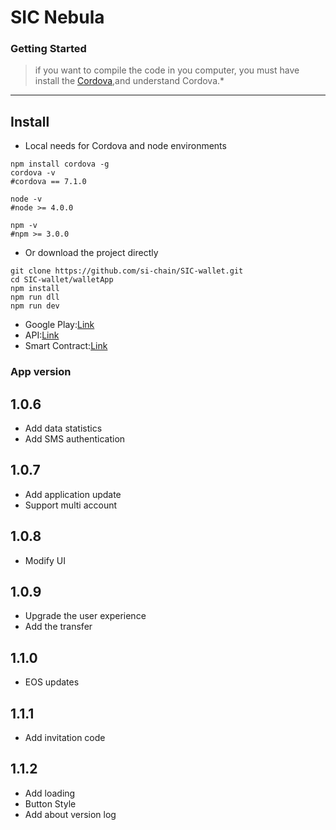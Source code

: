 # SIC Nebula

### Getting Started
>if you want to compile the code in you computer, you must have install the [Cordova](http://cordova.axuer.com/docs/en/6.x/index.html),and understand Cordova.*

---
## Install

- Local needs for Cordova and node environments
```shell
npm install cordova -g
cordova -v
#cordova == 7.1.0 

node -v 
#node >= 4.0.0

npm -v
#npm >= 3.0.0
```
- Or download the project directly

```shell
git clone https://github.com/si-chain/SIC-wallet.git
cd SIC-wallet/walletApp
npm install
npm run dll
npm run dev
```

* Google Play:[Link](https://play.google.com/store/apps/details?id=com.rensanning.cordova)
* API:[Link](https://github.com/si-chain/sic-api-service)
* Smart Contract:[Link](https://github.com/si-chain/sic-smart-contracts)


### App version

## 1.0.6
  * Add data statistics
  * Add SMS authentication

## 1.0.7
  * Add application update
  * Support multi account

## 1.0.8
  * Modify UI

## 1.0.9
  * Upgrade the user experience
  * Add the transfer 

## 1.1.0
  * EOS updates

## 1.1.1
  * Add invitation code

## 1.1.2
  * Add loading
  * Button Style
  * Add about version log

